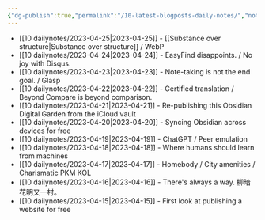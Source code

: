 ```yaml
---
{"dg-publish":true,"permalink":"/10-latest-blogposts-daily-notes/","noteIcon":"2","created":"","updated":""}
---
```


- [[10 dailynotes/2023-04-25\|2023-04-25]] - [[Substance over structure\|Substance over structure]] / WebP
- [[10 dailynotes/2023-04-24\|2023-04-24]] - EasyFind disappoints. / No joy with Disqus.
- [[10 dailynotes/2023-04-23\|2023-04-23]] - Note-taking is not the end goal. / Glasp
- [[10 dailynotes/2023-04-22\|2023-04-22]] - Certified translation / Beyond Compare is beyond comparison.
- [[10 dailynotes/2023-04-21\|2023-04-21]] - Re-publishing this Obsidian Digital Garden from the iCloud vault
- [[10 dailynotes/2023-04-20\|2023-04-20]] - Syncing Obsidian across devices for free
- [[10 dailynotes/2023-04-19\|2023-04-19]] - ChatGPT / Peer emulation
- [[10 dailynotes/2023-04-18\|2023-04-18]] - Where humans should learn from machines
- [[10 dailynotes/2023-04-17\|2023-04-17]] - Homebody / City amenities / Charismatic PKM KOL
- [[10 dailynotes/2023-04-16\|2023-04-16]] - There's always a way. 柳暗花明又一村。
- [[10 dailynotes/2023-04-15\|2023-04-15]] - First look at publishing a website for free